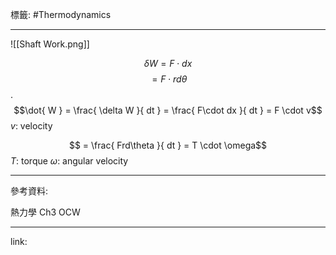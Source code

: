 標籤: #Thermodynamics 

---

![[Shaft Work.png]]

$$\delta W = F\cdot dx$$
$$ = F\cdot r d\theta$$
.
$$\dot{ W } = \frac{ \delta W }{ dt } = \frac{ F\cdot dx }{ dt } = F \cdot v$$
$v$: velocity

$$ = \frac{ Frd\theta }{ dt } = T \cdot \omega$$
$T$: torque
$\omega$: angular velocity

---

參考資料:

熱力學 Ch3 OCW

---

link:


